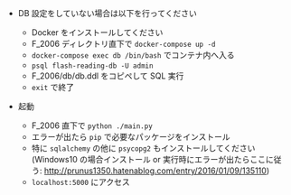* DB 設定をしていない場合は以下を行ってください
  * Docker をインストールしてください
  * F_2006 ディレクトリ直下で `docker-compose up -d`
  * `docker-compose exec db /bin/bash` でコンテナ内へ入る
  * `psql flash-reading-db -U admin`
  * F_2006/db/db.ddl をコピペして SQL 実行
  * `exit` で終了

* 起動
  * F_2006 直下で `python ./main.py`
  * エラーが出たら `pip` で必要なパッケージをインストール
  * 特に `sqlalchemy` の他に `psycopg2` もインストールしてください (Windows10 の場合インストール or 実行時にエラーが出たらここに従う: http://prunus1350.hatenablog.com/entry/2016/01/09/135110)
  * `localhost:5000` にアクセス